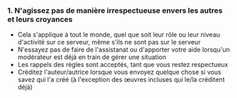 ### 1. N'agissez pas de manière irrespectueuse envers les autres et leurs croyances

- Cela s'applique à tout le monde, quel que soit leur rôle ou leur niveau d'activité sur ce serveur, même s'ils ne sont pas sur le serveur
- N'essayez pas de faire de l'assistanat ou d'apporter votre aide lorsqu'un modérateur est déjà en train de gérer une situation
- Les rappels des règles sont acceptés, tant que vous restez respectueux
- Créditez l'auteur/autrice lorsque vous envoyez quelque chose si vous savez qui l'a créé (à l'exception des œuvres incluses qui le/la créditent déjà)
